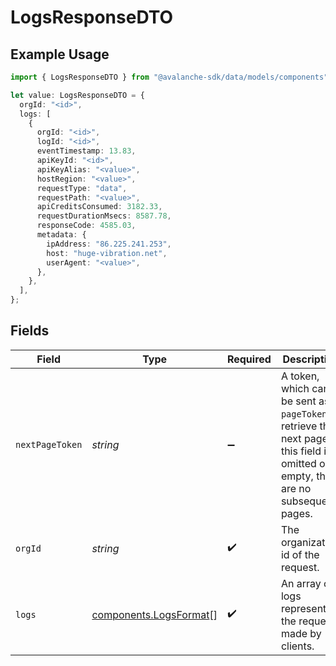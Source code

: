 # LogsResponseDTO

## Example Usage

```typescript
import { LogsResponseDTO } from "@avalanche-sdk/data/models/components";

let value: LogsResponseDTO = {
  orgId: "<id>",
  logs: [
    {
      orgId: "<id>",
      logId: "<id>",
      eventTimestamp: 13.83,
      apiKeyId: "<id>",
      apiKeyAlias: "<value>",
      hostRegion: "<value>",
      requestType: "data",
      requestPath: "<value>",
      apiCreditsConsumed: 3182.33,
      requestDurationMsecs: 8587.78,
      responseCode: 4585.03,
      metadata: {
        ipAddress: "86.225.241.253",
        host: "huge-vibration.net",
        userAgent: "<value>",
      },
    },
  ],
};
```

## Fields

| Field                                                                                                                                  | Type                                                                                                                                   | Required                                                                                                                               | Description                                                                                                                            |
| -------------------------------------------------------------------------------------------------------------------------------------- | -------------------------------------------------------------------------------------------------------------------------------------- | -------------------------------------------------------------------------------------------------------------------------------------- | -------------------------------------------------------------------------------------------------------------------------------------- |
| `nextPageToken`                                                                                                                        | *string*                                                                                                                               | :heavy_minus_sign:                                                                                                                     | A token, which can be sent as `pageToken` to retrieve the next page. If this field is omitted or empty, there are no subsequent pages. |
| `orgId`                                                                                                                                | *string*                                                                                                                               | :heavy_check_mark:                                                                                                                     | The organization id of the request.                                                                                                    |
| `logs`                                                                                                                                 | [components.LogsFormat](../../models/components/logsformat.md)[]                                                                       | :heavy_check_mark:                                                                                                                     | An array of logs representing the requests made by clients.                                                                            |